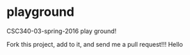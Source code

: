# playground
CSC340-03-spring-2016 play ground!

Fork this project, add to it, and send me a pull request!!!
Hello 
